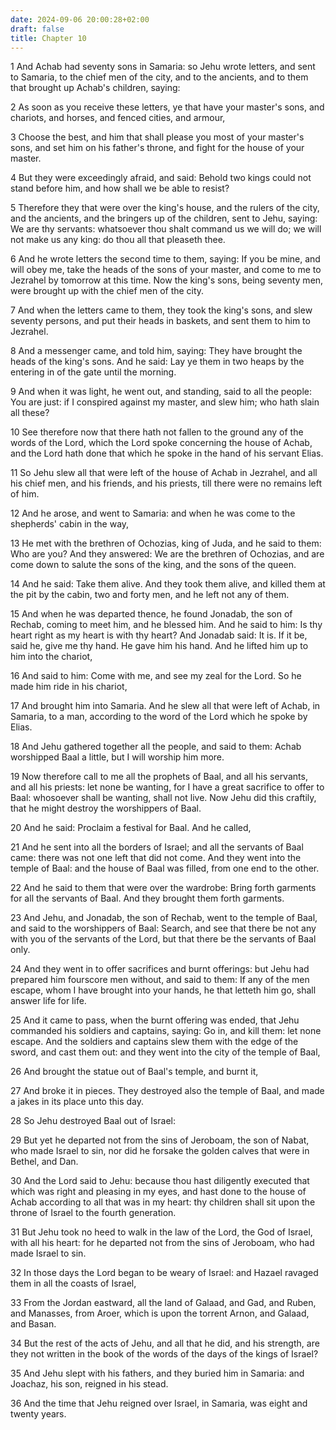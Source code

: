 ```yaml
---
date: 2024-09-06 20:00:28+02:00
draft: false
title: Chapter 10
---
```




1 And Achab had seventy sons in Samaria: so Jehu wrote letters, and sent to Samaria, to the chief men of the city, and to the ancients, and to them that brought up Achab's children, saying:

2 As soon as you receive these letters, ye that have your master's sons, and chariots, and horses, and fenced cities, and armour,

3 Choose the best, and him that shall please you most of your master's sons, and set him on his father's throne, and fight for the house of your master.

4 But they were exceedingly afraid, and said: Behold two kings could not stand before him, and how shall we be able to resist?

5 Therefore they that were over the king's house, and the rulers of the city, and the ancients, and the bringers up of the children, sent to Jehu, saying: We are thy servants: whatsoever thou shalt command us we will do; we will not make us any king: do thou all that pleaseth thee.

6 And he wrote letters the second time to them, saying: If you be mine, and will obey me, take the heads of the sons of your master, and come to me to Jezrahel by tomorrow at this time. Now the king's sons, being seventy men, were brought up with the chief men of the city.

7 And when the letters came to them, they took the king's sons, and slew seventy persons, and put their heads in baskets, and sent them to him to Jezrahel.

8 And a messenger came, and told him, saying: They have brought the heads of the king's sons. And he said: Lay ye them in two heaps by the entering in of the gate until the morning.

9 And when it was light, he went out, and standing, said to all the people: You are just: if I conspired against my master, and slew him; who hath slain all these?

10 See therefore now that there hath not fallen to the ground any of the words of the Lord, which the Lord spoke concerning the house of Achab, and the Lord hath done that which he spoke in the hand of his servant Elias.

11 So Jehu slew all that were left of the house of Achab in Jezrahel, and all his chief men, and his friends, and his priests, till there were no remains left of him.

12 And he arose, and went to Samaria: and when he was come to the shepherds' cabin in the way,

13 He met with the brethren of Ochozias, king of Juda, and he said to them: Who are you? And they answered: We are the brethren of Ochozias, and are come down to salute the sons of the king, and the sons of the queen.

14 And he said: Take them alive. And they took them alive, and killed them at the pit by the cabin, two and forty men, and he left not any of them.

15 And when he was departed thence, he found Jonadab, the son of Rechab, coming to meet him, and he blessed him. And he said to him: Is thy heart right as my heart is with thy heart? And Jonadab said: It is. If it be, said he, give me thy hand. He gave him his hand. And he lifted him up to him into the chariot,

16 And said to him: Come with me, and see my zeal for the Lord. So he made him ride in his chariot,

17 And brought him into Samaria. And he slew all that were left of Achab, in Samaria, to a man, according to the word of the Lord which he spoke by Elias.

18 And Jehu gathered together all the people, and said to them: Achab worshipped Baal a little, but I will worship him more.

19 Now therefore call to me all the prophets of Baal, and all his servants, and all his priests: let none be wanting, for I have a great sacrifice to offer to Baal: whosoever shall be wanting, shall not live. Now Jehu did this craftily, that he might destroy the worshippers of Baal.

20 And he said: Proclaim a festival for Baal. And he called,

21 And he sent into all the borders of Israel; and all the servants of Baal came: there was not one left that did not come. And they went into the temple of Baal: and the house of Baal was filled, from one end to the other.

22 And he said to them that were over the wardrobe: Bring forth garments for all the servants of Baal. And they brought them forth garments.

23 And Jehu, and Jonadab, the son of Rechab, went to the temple of Baal, and said to the worshippers of Baal: Search, and see that there be not any with you of the servants of the Lord, but that there be the servants of Baal only.

24 And they went in to offer sacrifices and burnt offerings: but Jehu had prepared him fourscore men without, and said to them: If any of the men escape, whom I have brought into your hands, he that letteth him go, shall answer life for life.

25 And it came to pass, when the burnt offering was ended, that Jehu commanded his soldiers and captains, saying: Go in, and kill them: let none escape. And the soldiers and captains slew them with the edge of the sword, and cast them out: and they went into the city of the temple of Baal,

26 And brought the statue out of Baal's temple, and burnt it,

27 And broke it in pieces. They destroyed also the temple of Baal, and made a jakes in its place unto this day.

28 So Jehu destroyed Baal out of Israel:

29 But yet he departed not from the sins of Jeroboam, the son of Nabat, who made Israel to sin, nor did he forsake the golden calves that were in Bethel, and Dan.

30 And the Lord said to Jehu: because thou hast diligently executed that which was right and pleasing in my eyes, and hast done to the house of Achab according to all that was in my heart: thy children shall sit upon the throne of Israel to the fourth generation.

31 But Jehu took no heed to walk in the law of the Lord, the God of Israel, with all his heart: for he departed not from the sins of Jeroboam, who had made Israel to sin.

32 In those days the Lord began to be weary of Israel: and Hazael ravaged them in all the coasts of Israel,

33 From the Jordan eastward, all the land of Galaad, and Gad, and Ruben, and Manasses, from Aroer, which is upon the torrent Arnon, and Galaad, and Basan.

34 But the rest of the acts of Jehu, and all that he did, and his strength, are they not written in the book of the words of the days of the kings of Israel?

35 And Jehu slept with his fathers, and they buried him in Samaria: and Joachaz, his son, reigned in his stead.

36 And the time that Jehu reigned over Israel, in Samaria, was eight and twenty years.

